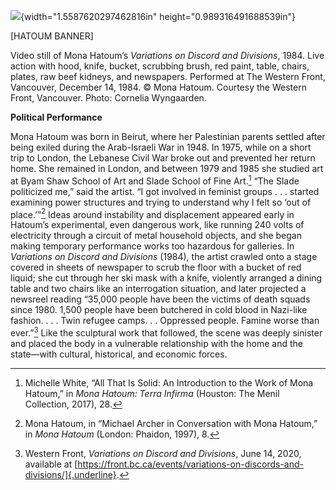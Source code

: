 ![](media/image1.png){width="1.5587620297462816in" height="0.989316491688539in"}

\[HATOUM BANNER\]

Video still of Mona Hatoum’s *Variations on Discord and Divisions*, 1984. Live action with hood, knife, bucket, scrubbing brush, red paint, table, chairs, plates, raw beef kidneys, and newspapers. Performed at The Western Front, Vancouver, December 14, 1984. © Mona Hatoum. Courtesy the Western Front, Vancouver. Photo: Cornelia Wyngaarden.

**Political Performance**

Mona Hatoum was born in Beirut, where her Palestinian parents settled after being exiled during the Arab-Israeli War in 1948. In 1975, while on a short trip to London, the Lebanese Civil War broke out and prevented her return home. She remained in London, and between 1979 and 1985 she studied art at Byam Shaw School of Art and Slade School of Fine Art.[^1] “The Slade politicized me,” said the artist. “I got involved in feminist groups . . . started examining power structures and trying to understand why I felt so ‘out of place.’”[^2] Ideas around instability and displacement appeared early in Hatoum’s experimental, even dangerous work, like running 240 volts of electricity through a circuit of metal household objects, and she began making temporary performance works too hazardous for galleries. In *Variations on Discord and Divisions* (1984), the artist crawled onto a stage covered in sheets of newspaper to scrub the floor with a bucket of red liquid; she cut through her ski mask with a knife, violently arranged a dining table and two chairs like an interrogation situation, and later projected a newsreel reading “35,000 people have been the victims of death squads since 1980. 1,500 people have been butchered in cold blood in Nazi-like fashion. . . . Twin refugee camps. . . Oppressed people. Famine worse than ever.”[^3] Like the sculptural work that followed, the scene was deeply sinister and placed the body in a vulnerable relationship with the home and the state—with cultural, historical, and economic forces.

[^1]: Michelle White, “All That Is Solid: An Introduction to the Work of Mona Hatoum,” in *Mona Hatoum: Terra Infirma* (Houston: The Menil Collection, 2017), 28.

[^2]: Mona Hatoum, in “Michael Archer in Conversation with Mona Hatoum,” in *Mona Hatoum* (London: Phaidon, 1997), 8.

[^3]: Western Front, *Variations on Discord and Divisions*, June 14, 2020, available at [https://front.bc.ca/events/variations-on-discords-and-divisions/]{.underline}.
